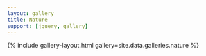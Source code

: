 ```yaml
---
layout: gallery
title: Nature
support: [jquery, gallery]
---
```


{% include gallery-layout.html gallery=site.data.galleries.nature %}
